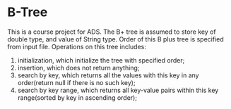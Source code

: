 # B-Tree
This is a course project for ADS. The B+ tree is assumed to store key of double type, and value of String type.
Order of this B plus tree is specified from input file.
Operations on this tree includes:

1. initialization, which initialize the tree with specified order;
2. insertion, which does not return anything;
3. search by key, which returns all the values with this key in any order(return null if there is no such key);
4. search by key range, which returns all key-value pairs within this key range(sorted by key in ascending order);
